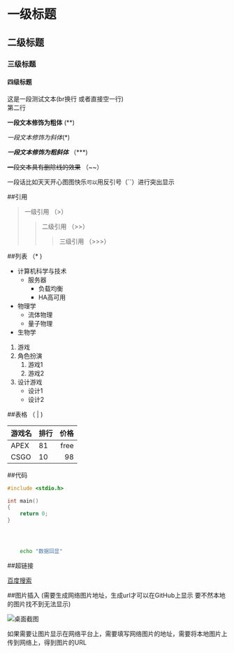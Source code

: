 # 一级标题

## 二级标题

### 三级标题

#### 四级标题



这是一段测试文本(br换行 或者直接空一行) <br>
第二行<br>

**一段文本修饰为粗体** (**)

*一段文本修饰为斜体*(*)

***一段文本修饰为粗斜体*** （***)

~~一段文本具有删除线的效果~~ （~~）

一段话比如天天开心图图快乐`可以`用反引号（``）进行突出显示


##引用

> 一级引用 （>）
>> 二级引用 （>>）
>>> 三级引用 （>>>）


##列表 （* )
* 计算机科学与技术
  * 服务器
    * 负载均衡
    * HA高可用
* 物理学
  * 流体物理
  * 量子物理
* 生物学





1. 游戏
  1. 角色扮演
     1. 游戏1
     2. 游戏2
  2. 设计游戏
     * 设计1
     * 设计2
 
##表格 （ | )

游戏名|排行|价格
---|:---|---:
APEX|81|free
CSGO|10|98


##代码


```c
#include <stdio.h>

int main()
{
    return 0;
}
```

```python

```

```java

```

```cpp

```

```bash
    echo "数据回显"
```

##超链接

[百度搜索](https://www.baidu.com "点击进入")


##图片插入  (需要生成网络图片地址，生成url才可以在GitHub上显示 要不然本地的图片找不到无法显示)

![桌面截图](C://Users//Lenovo//Desktop//图图片//1.jpg "图片显示")

如果需要让图片显示在网络平台上，需要填写网络图片的地址，需要将本地图片上传到网络上，得到图片的URL



